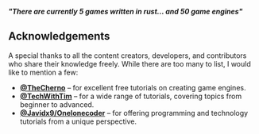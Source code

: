 ***"There are currently 5 games written in rust... and 50 game engines"***

## Acknowledgements

A special thanks to all the content creators, developers, and contributors who share their knowledge freely. While there are too many to list, I would like to mention a few:

- **[@TheCherno](https://www.youtube.com/@TheCherno)** – for excellent free tutorials on creating game engines.
- **[@TechWithTim](https://www.youtube.com/@TechWithTim)** – for a wide range of tutorials, covering topics from beginner to advanced.
- **[@Javidx9/Onelonecoder](https://www.onelonecoder.com)** – for offering programming and technology tutorials from a unique perspective.